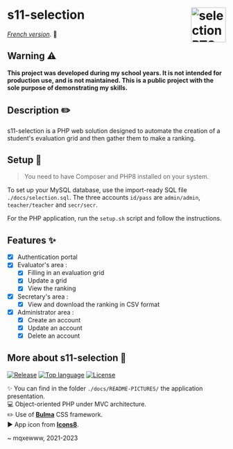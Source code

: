 # s11-selection <img href="https://github.com/mqxewww/s11-selection" src="https://raw.githubusercontent.com/mqxewww/s11-selection/main/public/assets/images/icones8-favicon.png" width="80px" alt="selection BTS logo" align="right">

_[French version](https://github.com/mqxewww/s11-selection/blob/main/docs/README-FR.md)_. :memo:

## Warning :warning:

**This project was developed during my school years. It is not intended for production use, and is not maintained. This is a public project with the sole purpose of demonstrating my skills.**

## Description :pencil2:

s11-selection is a PHP web solution designed to automate the creation of a student's evaluation grid and then gather them to make a ranking.

## Setup :rocket:

> You need to have Composer and PHP8 installed on your system.

To set up your MySQL database, use the import-ready SQL file `./docs/selection.sql`. The three accounts `id/pass` are `admin/admin`, `teacher/teacher` and `secr/secr`.

For the PHP application, run the `setup.sh` script and follow the instructions.

## Features :sparkles:

- [x] Authentication portal
- [x] Evaluator's area :
  - [x] Filling in an evaluation grid
  - [x] Update a grid
  - [x] View the ranking
- [x] Secretary's area :
  - [x] View and download the ranking in CSV format
- [x] Administrator area :
  - [x] Create an account
  - [x] Update an account
  - [x] Delete an account

## More about s11-selection :memo:

[![Release](https://img.shields.io/github/v/release/mqxewww/s11-selection?label=latest%20release&logo=git&logoColor=white&style=for-the-badge)](https://github.com/mqxewww/s11-selection/releases)
[![Top language](https://img.shields.io/github/languages/top/mqxewww/s11-selection?color=777BB4&logo=php&logoColor=white&style=for-the-badge)](https://github.com/mqxewww/s11-selection/search?l=php)
[![License](https://img.shields.io/github/license/mqxewww/s11-selection?style=for-the-badge)](https://github.com/mqxewww/s11-selection/blob/master/LICENSE)

:sparkles: You can find in the folder `./docs/README-PICTURES/` the application presentation.\
:computer: Object-oriented PHP under MVC architecture.\
:pencil2: Use of **[Bulma](https://bulma.io/documentation/overview/start/)** CSS framework.\
:arrow_forward: App icon from **[Icons8](https://icons8.com/icon/64044/grid)**.

~ mqxewww, 2021-2023
